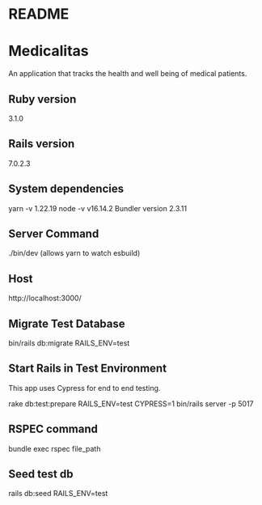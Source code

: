 # README

# Medicalitas 

An application that tracks the health and well being of medical patients.

## Ruby version

3.1.0

## Rails version

7.0.2.3

## System dependencies

yarn -v 1.22.19
node -v v16.14.2
Bundler version 2.3.11

## Server Command

./bin/dev (allows yarn to watch esbuild)

## Host

http://localhost:3000/

## Migrate Test Database

bin/rails db:migrate RAILS_ENV=test

## Start Rails in Test Environment

This app uses Cypress for end to end testing.

rake db:test:prepare
RAILS_ENV=test CYPRESS=1 bin/rails server -p 5017

## RSPEC command

bundle exec rspec file_path

## Seed test db

rails db:seed RAILS_ENV=test

